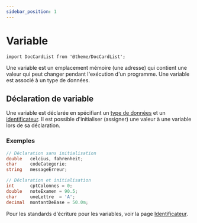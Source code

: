 ```yaml
---
sidebar_position: 1
---
```


# Variable

```mdx-code-block
import DocCardList from '@theme/DocCardList';
```

Une variable est un emplacement mémoire (une adresse) qui contient une valeur qui peut changer pendant l'exécution d'un programme. Une variable est associé à un type de données.

## Déclaration de variable

Une variable est déclarée en spécifiant un [type de données](https://sites.google.com/site/notionscsharpcem/type) et un [identificateur](https://sites.google.com/site/notionscsharpcem/identificateur).
Il est possible d'initialiser (assigner) une valeur à une variable lors de sa déclaration.

### Exemples

```cs
// Déclaration sans initialisation
double   celcius, fahrenheit;
char     codeCategorie;
string   messageErreur;

// Déclaration et initialisation
int      cptColonnes = 0;
double   noteExamen = 90.5;
char     uneLettre  = 'A';
decimal  montantDeBase = 50.0m;
```

Pour les standards d'écriture pour les variables, voir la page [Identificateur](https://sites.google.com/site/notionscsharpcem/identificateur).

<DocCardList />
